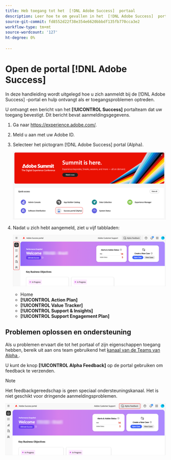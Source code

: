 ```yaml
---
title: Heb toegang tot het  [!DNL Adobe Success]  portaal
description: Leer hoe te om gevallen in het  [!DNL Adobe Success]  portaal te beheren.
source-git-commit: fd8552d22f38e354e6620bbbdf135fb770cca3e2
workflow-type: tm+mt
source-wordcount: '127'
ht-degree: 0%

---
```


# Open de portal [!DNL Adobe Success]

In deze handleiding wordt uitgelegd hoe u zich aanmeldt bij de [!DNL Adobe Success] -portal en hulp ontvangt als er toegangsproblemen optreden.

U ontvangt een bericht van het **[!UICONTROL Success]** portalteam dat uw toegang bevestigt. Dit bericht bevat aanmeldingsgegevens.

1. Ga naar https://experience.adobe.com/.
1. Meld u aan met uw Adobe ID.
1. Selecteer het pictogram [!DNL Adobe Success] portal (Alpha).

   ![ alpha-succes-portaal-alfa ](assets/alpha-success-portal-alpha.png)



1. Nadat u zich hebt aangemeld, ziet u vijf tabbladen:

   ![ adobe-success-portal-tabs ](assets/adobe-success-portal-tabs.png)


   * Home
   * **[!UICONTROL Action Plan]**
   * **[!UICONTROL Value Tracker]**
   * **[!UICONTROL Support & Insights]**
   * **[!UICONTROL Support Engagement Plan]**

## Problemen oplossen en ondersteuning

Als u problemen ervaart die tot het portaal of zijn eigenschappen toegang hebben, bereik uit aan ons team gebruikend het [ kanaal van de Teams van Alpha ](https://teams.microsoft.com/l/channel/19:h-GcuAZs9uF05rervqTdx2U27ohYINuRUIfbMte9B-U1@thread.tacv2/General?groupId=02b87789-3475-47e4-94c1-0981f63ae89f&tenantId=fa7b1b5a-7b34-4387-94ae-d2c178decee1).   

U kunt de knop **[!UICONTROL Alpha Feedback]** op de portal gebruiken om feedback te verzenden.

>[!NOTE]
>
>Het feedbackgereedschap is geen speciaal ondersteuningskanaal. Het is niet geschikt voor dringende aanmeldingsproblemen.

![ adobe-success-portaal-huis ](assets/adobe-success-portal-home.png)


